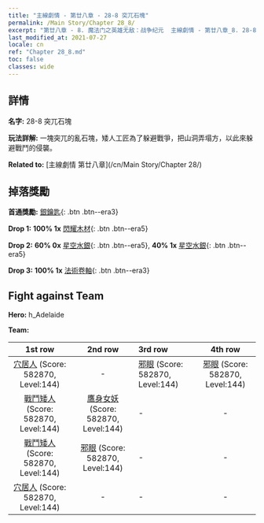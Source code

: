```yaml
---
title: "主線劇情 - 第廿八章 - 28-8 突兀石塊"
permalink: /Main Story/Chapter 28_8/
excerpt: "第廿八章 - 8. 魔法门之英雄无敌：战争纪元  主線劇情 - 第廿八章_8. 28-8 突兀石塊"
last_modified_at: 2021-07-27
locale: cn
ref: "Chapter 28_8.md"
toc: false
classes: wide
---
```


## 詳情

 **名字:** 28-8 突兀石塊

 **玩法詳解:** 一塊突兀的亂石塊，矮人工匠為了躲避戰爭，把山洞弄塌方，以此來躲避戰鬥的侵襲。

 **Related to:** [主線劇情 第廿八章](/cn/Main Story/Chapter 28/)

## 掉落獎勵

 **首通獎勵:** [銀鑰匙](/cn/Items/con_693/){: .btn .btn--era3}

 **Drop 1:** **100% 1x** [閃耀木材](/cn/Items/mat_97/){: .btn .btn--era5}

 **Drop 2:** **60% 0x** [星空水銀](/cn/Items/mat_91/){: .btn .btn--era5}, **40% 1x** [星空水銀](/cn/Items/mat_91/){: .btn .btn--era5}

 **Drop 3:** **100% 1x** [法術卷軸](/cn/Items/con_694/){: .btn .btn--era3}


## Fight against Team
 **Hero:** h_Adelaide

 **Team:**


  | 1st row | 2nd row | 3rd row | 4th row |
  |:----:|:----:|:----|:----:|
  | [穴居人](/cn/units/Troglodyte/) (Score: 582870, Level:144)  | - | [邪眼](/cn/units/Beholder/) (Score: 582870, Level:144)  | [邪眼](/cn/units/Beholder/) (Score: 582870, Level:144)  |
  | [戰鬥矮人](/cn/units/Dwarf/) (Score: 582870, Level:144)  | [鷹身女妖](/cn/units/Harpy/) (Score: 582870, Level:144)  | - | - |
  | [戰鬥矮人](/cn/units/Dwarf/) (Score: 582870, Level:144)  | [邪眼](/cn/units/Beholder/) (Score: 582870, Level:144)  | - | - |
  | [穴居人](/cn/units/Troglodyte/) (Score: 582870, Level:144)  | - | - | - |


